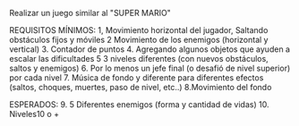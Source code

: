 Realizar un juego similar al "SUPER MARIO"

REQUISITOS 
MÍNIMOS:
1, Movimiento horizontal del jugador, Saltando obstáculos fijos y móviles
2 Movimiento de los enemigos (horizontal y vertical)
3. Contador de puntos
4. Agregando algunos objetos que ayuden a escalar las dificultades
5  3 niveles diferentes (con nuevos obstáculos, saltos y enemigos)
6. Por lo menos un jefe final (o desafió de nivel superior) por cada nivel
7. Música de fondo y diferente para diferentes efectos (saltos, choques, muertes, paso de nivel, etc..)
8.Movimiento del fondo


 ESPERADOS: 
9. 5 Diferentes enemigos (forma y cantidad de vidas)
10. Niveles10 o +
